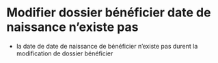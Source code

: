# Modifier dossier  bénéficier date de naissance n’existe pas
   - la date de date de naissance de bénéficier n’existe pas durent la modification de dossier  bénéficier 